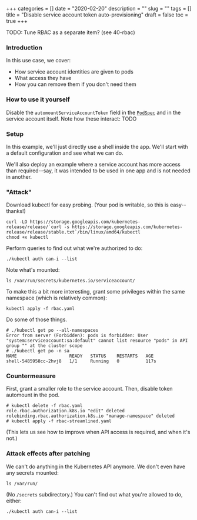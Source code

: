+++
categories = []
date = "2020-02-20"
description = ""
slug = ""
tags = []
title = "Disable service account token auto-provisioning"
draft = false
toc = true
+++

TODO: Tune RBAC as a separate item? (see 40-rbac)

### Introduction
In this use case, we cover:
 - How service account identities are given to pods
 - What access they have
 - How you can remove them if you don't need them

### How to use it yourself
Disable the `automountServiceAccountToken` field in the [`PodSpec`](https://kubernetes.io/docs/reference/generated/kubernetes-api/v1.15/#podspec-v1-core)
and in the service account itself.
Note how these interact: TODO

### Setup
In this example, we'll just directly use a shell inside the app.
We'll start with a default configuration and see what we can do.

We'll also deploy an example where a service account has more
access than required--say, it was intended to be used in one app
and is not needed in another.

### "Attack"
Download kubectl for easy probing.
(Your pod is writable, so this is easy--thanks!)
```
curl -LO https://storage.googleapis.com/kubernetes-release/release/`curl -s https://storage.googleapis.com/kubernetes-release/release/stable.txt`/bin/linux/amd64/kubectl
chmod +x kubectl
```
<!-- TODO: Switch to base image with curl built in, for convenience.  -->
Perform queries to find out what we're authorized to do:
```
./kubectl auth can-i --list
```
Note what's mounted:
```
ls /var/run/secrets/kubernetes.io/serviceaccount/
```
To make this a bit more interesting, grant some privileges within the same namespace (which is relatively common):
```
kubectl apply -f rbac.yaml
```
Do some of those things.
```
# ./kubectl get po --all-namespaces
Error from server (Forbidden): pods is forbidden: User "system:serviceaccount:sa:default" cannot list resource "pods" in API group "" at the cluster scope
# ./kubectl get po -n sa
NAME                    READY   STATUS    RESTARTS   AGE
shell-5485958cc-2hvj8   1/1     Running   0          117s
```

### Countermeasure
First, grant a smaller role to the service account.
Then, disable token automount in the pod.

```
# kubectl delete -f rbac.yaml
role.rbac.authorization.k8s.io "edit" deleted
rolebinding.rbac.authorization.k8s.io "manage-namespace" deleted
# kubectl apply -f rbac-streamlined.yaml
```

(This lets us see how to improve when API access is required,
and when it's not.)

### Attack effects after patching
We can't do anything in the Kubernetes API anymore.
We don't even have any secrets mounted:
```
ls /var/run/
```
(No `/secrets` subdirectory.)
You can't find out what you're allowed to do, either:
```
./kubectl auth can-i --list
```
